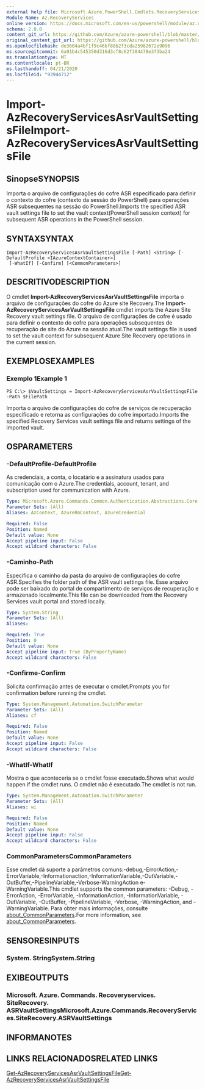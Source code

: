 ```yaml
---
external help file: Microsoft.Azure.PowerShell.Cmdlets.RecoveryServices.SiteRecovery.dll-Help.xml
Module Name: Az.RecoveryServices
online version: https://docs.microsoft.com/en-us/powershell/module/az.recoveryservices/import-azrecoveryservicesasrvaultsettingsfile
schema: 2.0.0
content_git_url: https://github.com/Azure/azure-powershell/blob/master/src/RecoveryServices/RecoveryServices/help/Import-AzRecoveryServicesAsrVaultSettingsFile.md
original_content_git_url: https://github.com/Azure/azure-powershell/blob/master/src/RecoveryServices/RecoveryServices/help/Import-AzRecoveryServicesAsrVaultSettingsFile.md
ms.openlocfilehash: de3604a4bf1f9c46bf88b2f3cda25982672e9096
ms.sourcegitcommit: 6a91b4c545350d316d3cf8c62f384478e3f3ba24
ms.translationtype: MT
ms.contentlocale: pt-BR
ms.lasthandoff: 04/21/2020
ms.locfileid: "93944712"
---
```

# <span data-ttu-id="a4b40-101">Import-AzRecoveryServicesAsrVaultSettingsFile</span><span class="sxs-lookup"><span data-stu-id="a4b40-101">Import-AzRecoveryServicesAsrVaultSettingsFile</span></span>

## <span data-ttu-id="a4b40-102">Sinopse</span><span class="sxs-lookup"><span data-stu-id="a4b40-102">SYNOPSIS</span></span>
<span data-ttu-id="a4b40-103">Importa o arquivo de configurações do cofre ASR especificado para definir o contexto do cofre (contexto da sessão do PowerShell) para operações ASR subsequentes na sessão do PowerShell.</span><span class="sxs-lookup"><span data-stu-id="a4b40-103">Imports the specified ASR vault settings file to set the vault context(PowerShell session context) for subsequent ASR operations in the PowerShell session.</span></span> 

## <span data-ttu-id="a4b40-104">SYNTAX</span><span class="sxs-lookup"><span data-stu-id="a4b40-104">SYNTAX</span></span>

```
Import-AzRecoveryServicesAsrVaultSettingsFile [-Path] <String> [-DefaultProfile <IAzureContextContainer>]
 [-WhatIf] [-Confirm] [<CommonParameters>]
```

## <span data-ttu-id="a4b40-105">DESCRITIVO</span><span class="sxs-lookup"><span data-stu-id="a4b40-105">DESCRIPTION</span></span>
<span data-ttu-id="a4b40-106">O cmdlet **Import-AzRecoveryServicesAsrVaultSettingsFile** importa o arquivo de configurações do cofre do Azure site Recovery.</span><span class="sxs-lookup"><span data-stu-id="a4b40-106">The **Import-AzRecoveryServicesAsrVaultSettingsFile** cmdlet imports the Azure Site Recovery vault settings file.</span></span> <span data-ttu-id="a4b40-107">O arquivo de configurações de cofre é usado para definir o contexto do cofre para operações subsequentes de recuperação de site do Azure na sessão atual.</span><span class="sxs-lookup"><span data-stu-id="a4b40-107">The vault settings file is used to set the vault context for subsequent Azure Site Recovery operations in the current session.</span></span>

## <span data-ttu-id="a4b40-108">EXEMPLOS</span><span class="sxs-lookup"><span data-stu-id="a4b40-108">EXAMPLES</span></span>

### <span data-ttu-id="a4b40-109">Exemplo 1</span><span class="sxs-lookup"><span data-stu-id="a4b40-109">Example 1</span></span>
```
PS C:\> $VaultSettings = Import-AzRecoveryServicesAsrVaultSettingsFile -Path $FilePath
```

<span data-ttu-id="a4b40-110">Importa o arquivo de configurações do cofre de serviços de recuperação especificado e retorna as configurações do cofre importado.</span><span class="sxs-lookup"><span data-stu-id="a4b40-110">Imports the specified Recovery Services vault settings file and returns settings of the imported vault.</span></span>

## <span data-ttu-id="a4b40-111">OS</span><span class="sxs-lookup"><span data-stu-id="a4b40-111">PARAMETERS</span></span>

### <span data-ttu-id="a4b40-112">-DefaultProfile</span><span class="sxs-lookup"><span data-stu-id="a4b40-112">-DefaultProfile</span></span>
<span data-ttu-id="a4b40-113">As credenciais, a conta, o locatário e a assinatura usados para comunicação com o Azure.</span><span class="sxs-lookup"><span data-stu-id="a4b40-113">The credentials, account, tenant, and subscription used for communication with Azure.</span></span>


```yaml
Type: Microsoft.Azure.Commands.Common.Authentication.Abstractions.Core.IAzureContextContainer
Parameter Sets: (All)
Aliases: AzContext, AzureRmContext, AzureCredential

Required: False
Position: Named
Default value: None
Accept pipeline input: False
Accept wildcard characters: False
```

### <span data-ttu-id="a4b40-114">-Caminho</span><span class="sxs-lookup"><span data-stu-id="a4b40-114">-Path</span></span>
<span data-ttu-id="a4b40-115">Especifica o caminho da pasta do arquivo de configurações do cofre ASR.</span><span class="sxs-lookup"><span data-stu-id="a4b40-115">Specifies the folder path of the ASR vault settings file.</span></span>
<span data-ttu-id="a4b40-116">Esse arquivo pode ser baixado do portal de compartimento de serviços de recuperação e armazenado localmente.</span><span class="sxs-lookup"><span data-stu-id="a4b40-116">This file can be downloaded from the Recovery Services vault portal and stored locally.</span></span>

```yaml
Type: System.String
Parameter Sets: (All)
Aliases:

Required: True
Position: 0
Default value: None
Accept pipeline input: True (ByPropertyName)
Accept wildcard characters: False
```

### <span data-ttu-id="a4b40-117">-Confirme</span><span class="sxs-lookup"><span data-stu-id="a4b40-117">-Confirm</span></span>
<span data-ttu-id="a4b40-118">Solicita confirmação antes de executar o cmdlet.</span><span class="sxs-lookup"><span data-stu-id="a4b40-118">Prompts you for confirmation before running the cmdlet.</span></span>

```yaml
Type: System.Management.Automation.SwitchParameter
Parameter Sets: (All)
Aliases: cf

Required: False
Position: Named
Default value: None
Accept pipeline input: False
Accept wildcard characters: False
```

### <span data-ttu-id="a4b40-119">-WhatIf</span><span class="sxs-lookup"><span data-stu-id="a4b40-119">-WhatIf</span></span>
<span data-ttu-id="a4b40-120">Mostra o que aconteceria se o cmdlet fosse executado.</span><span class="sxs-lookup"><span data-stu-id="a4b40-120">Shows what would happen if the cmdlet runs.</span></span> <span data-ttu-id="a4b40-121">O cmdlet não é executado.</span><span class="sxs-lookup"><span data-stu-id="a4b40-121">The cmdlet is not run.</span></span>

```yaml
Type: System.Management.Automation.SwitchParameter
Parameter Sets: (All)
Aliases: wi

Required: False
Position: Named
Default value: None
Accept pipeline input: False
Accept wildcard characters: False
```

### <span data-ttu-id="a4b40-122">CommonParameters</span><span class="sxs-lookup"><span data-stu-id="a4b40-122">CommonParameters</span></span>
<span data-ttu-id="a4b40-123">Esse cmdlet dá suporte a parâmetros comuns:-debug,-ErrorAction,-ErrorVariable,-Informationaction,-InformationVariable,-OutVariable,-OutBuffer,-PipelineVariable,-Verbose-WarningAction e-WarningVariable.</span><span class="sxs-lookup"><span data-stu-id="a4b40-123">This cmdlet supports the common parameters: -Debug, -ErrorAction, -ErrorVariable, -InformationAction, -InformationVariable, -OutVariable, -OutBuffer, -PipelineVariable, -Verbose, -WarningAction, and -WarningVariable.</span></span> <span data-ttu-id="a4b40-124">Para obter mais informações, consulte [about_CommonParameters](http://go.microsoft.com/fwlink/?LinkID=113216).</span><span class="sxs-lookup"><span data-stu-id="a4b40-124">For more information, see [about_CommonParameters](http://go.microsoft.com/fwlink/?LinkID=113216).</span></span>

## <span data-ttu-id="a4b40-125">SENSORES</span><span class="sxs-lookup"><span data-stu-id="a4b40-125">INPUTS</span></span>

### <span data-ttu-id="a4b40-126">System. String</span><span class="sxs-lookup"><span data-stu-id="a4b40-126">System.String</span></span>

## <span data-ttu-id="a4b40-127">EXIBE</span><span class="sxs-lookup"><span data-stu-id="a4b40-127">OUTPUTS</span></span>

### <span data-ttu-id="a4b40-128">Microsoft. Azure. Commands. Recoveryservices. SiteRecovery. ASRVaultSettings</span><span class="sxs-lookup"><span data-stu-id="a4b40-128">Microsoft.Azure.Commands.RecoveryServices.SiteRecovery.ASRVaultSettings</span></span>

## <span data-ttu-id="a4b40-129">INFORMA</span><span class="sxs-lookup"><span data-stu-id="a4b40-129">NOTES</span></span>

## <span data-ttu-id="a4b40-130">LINKS RELACIONADOS</span><span class="sxs-lookup"><span data-stu-id="a4b40-130">RELATED LINKS</span></span>

[<span data-ttu-id="a4b40-131">Get-AzRecoveryServicesAsrVaultSettingsFile</span><span class="sxs-lookup"><span data-stu-id="a4b40-131">Get-AzRecoveryServicesAsrVaultSettingsFile</span></span>](./Get-AzRecoveryServicesAsrVaultSettingsFile.md)
